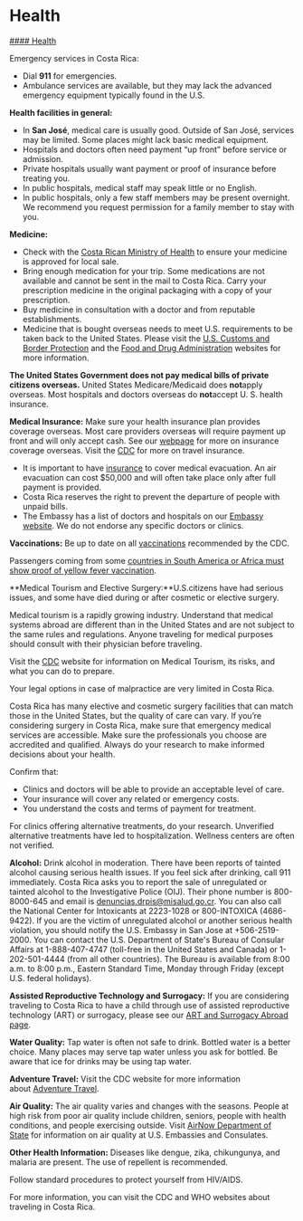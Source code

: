 # Health

[#### Health](javascript:void(0); "Health")

Emergency services in Costa Rica:

* Dial **911** for emergencies.
* Ambulance services are available, but they may lack the advanced emergency equipment typically found in the U.S.

**Health facilities in general:**

* In **San José**, medical care is usually good. Outside of San José, services may be limited. Some places might lack basic medical equipment.
* Hospitals and doctors often need payment “up front” before service or admission.
* Private hospitals usually want payment or proof of insurance before treating you.
* In public hospitals, medical staff may speak little or no English.
* In public hospitals, only a few staff members may be present overnight. We recommend you request permission for a family member to stay with you.

**Medicine:**

* Check with the [Costa Rican Ministry of Health](https://mcas-proxyweb.mcas.ms/certificate-checker?login=false&originalUrl=https%3A%2F%2Fwww.ministeriodesalud.go.cr.mcas.ms%2F%3FMcasTsid%3D20892&McasCSRF=c0faf6210156a766d6d56a468090eadbf7ff14e9134b92c8bb1ab41cbd1c7567) to ensure your medicine is approved for local sale.
* Bring enough medication for your trip. Some medications are not available and cannot be sent in the mail to Costa Rica. Carry your prescription medicine in the original packaging with a copy of your prescription.
* Buy medicine in consultation with a doctor and from reputable establishments.
* Medicine that is bought overseas needs to meet U.S. requirements to be taken back to the United States. Please visit the [U.S. Customs and Border Protection](https://mcas-proxyweb.mcas.ms/certificate-checker?login=false&originalUrl=https%3A%2F%2Fwww.help.cbp.gov.mcas.ms%2Fs%2Farticle%2FArticle-1444%3Flanguage%3Den_US%26McasTsid%3D20892%23%3A~%3Atext%3DA%2520rule%2520of%2520thumb%253A%2520Bring%2Cwhile%2520visiting%2520the%2520United%2520States.&McasCSRF=c0faf6210156a766d6d56a468090eadbf7ff14e9134b92c8bb1ab41cbd1c7567) and the [Food and Drug Administration](https://mcas-proxyweb.mcas.ms/certificate-checker?login=false&originalUrl=https%3A%2F%2Fwww.fda.gov.mcas.ms%2Fconsumers%2Fconsumer-updates%2F5-tips-traveling-us-medications%3FMcasTsid%3D20892%23%3A~%3Atext%3DA%2520rule%2520of%2520thumb%253A%2520Bring%2Cwhile%2520visiting%2520the%2520United%2520States.&McasCSRF=c0faf6210156a766d6d56a468090eadbf7ff14e9134b92c8bb1ab41cbd1c7567) websites for more information.

**The United States Government does not pay medical bills of private citizens overseas.** United States Medicare/Medicaid does **not**apply overseas. Most hospitals and doctors overseas do **not**accept U. S. health insurance.

**Medical Insurance:** Make sure your health insurance plan provides coverage overseas. Most care providers overseas will require payment up front and will only accept cash. See our [webpage](https://mcas-proxyweb.mcas.ms/certificate-checker?login=false&originalUrl=https%3A%2F%2Ftravel.state.gov.mcas.ms%2Fcontent%2Ftravel%2Fen%2Finternational-travel%2Fbefore-you-go%2Fyour-health-abroad%2FInsurance_Coverage_Overseas.html%3FMcasTsid%3D20892&McasCSRF=c0faf6210156a766d6d56a468090eadbf7ff14e9134b92c8bb1ab41cbd1c7567) for more on insurance coverage overseas. Visit the [CDC](https://mcas-proxyweb.mcas.ms/certificate-checker?login=false&originalUrl=https%3A%2F%2Fwwwnc.cdc.gov.mcas.ms%2Ftravel%2Fpage%2Finsurance%3FMcasTsid%3D20892&McasCSRF=c0faf6210156a766d6d56a468090eadbf7ff14e9134b92c8bb1ab41cbd1c7567) for more on travel insurance.

* It is important to have [insurance](https://travel.state.gov/content/travel/en/international-travel/before-you-go/your-health-abroad/Insurance_Coverage_Overseas.html) to cover medical evacuation. An air evacuation can cost $50,000 and will often take place only after full payment is provided.
* Costa Rica reserves the right to prevent the departure of people with unpaid bills.
* The Embassy has a list of doctors and hospitals on our [Embassy website](https://cr.usembassy.gov/services/medical-assistance/). We do not endorse any specific doctors or clinics.

**Vaccinations:** Be up to date on all [vaccinations](https://mcas-proxyweb.mcas.ms/certificate-checker?login=false&originalUrl=http%3A%2F%2Fwwwnc.cdc.gov.mcas.ms%2Ftravel%2Fpage%2Fvaccinations.htm%3FMcasTsid%3D20892&McasCSRF=c0faf6210156a766d6d56a468090eadbf7ff14e9134b92c8bb1ab41cbd1c7567) recommended by the CDC.

Passengers coming from some [countries in South America or Africa must show proof of yellow fever vaccination](https://mcas-proxyweb.mcas.ms/certificate-checker?login=false&originalUrl=http%3A%2F%2Fwww.costarica-embassy.org.mcas.ms%2Findex.php%3Fq%3Dnode%2F109%26McasTsid%3D20892%236&McasCSRF=c0faf6210156a766d6d56a468090eadbf7ff14e9134b92c8bb1ab41cbd1c7567).

**Medical Tourism and Elective Surgery:**U.S.citizens have had serious issues, and some have died during or after cosmetic or elective surgery.

Medical tourism is a rapidly growing industry. Understand that medical systems abroad are different than in the United States and are not subject to the same rules and regulations. Anyone traveling for medical purposes should consult with their physician before traveling.

Visit the [CDC](https://mcas-proxyweb.mcas.ms/certificate-checker?login=false&originalUrl=https%3A%2F%2Fwwwnc.cdc.gov.mcas.ms%2Ftravel%2Fpage%2Fmedical-tourism%3FMcasTsid%3D20892&McasCSRF=c0faf6210156a766d6d56a468090eadbf7ff14e9134b92c8bb1ab41cbd1c7567) website for information on Medical Tourism, its risks, and what you can do to prepare.

Your legal options in case of malpractice are very limited in Costa Rica.

Costa Rica has many elective and cosmetic surgery facilities that can match those in the United States, but the quality of care can vary. If you’re considering surgery in Costa Rica, make sure that emergency medical services are accessible. Make sure the professionals you choose are accredited and qualified. Always do your research to make informed decisions about your health.

Confirm that:

* Clinics and doctors will be able to provide an acceptable level of care.
* Your insurance will cover any related or emergency costs.
* You understand the costs and terms of payment for treatment.

For clinics offering alternative treatments, do your research. Unverified alternative treatments have led to hospitalization. Wellness centers are often not verified.

**Alcohol:** Drink alcohol in moderation. There have been reports of tainted alcohol causing serious health issues. If you feel sick after drinking, call 911 immediately. Costa Rica asks you to report the sale of unregulated or tainted alcohol to the Investigative Police (OIJ). Their phone number is 800-8000-645 and email is [denuncias.drpis@misalud.go.cr](mailto:denuncias.drpis@misalud.go.cr). You can also call the National Center for Intoxicants at 2223-1028 or 800-INTOXICA (4686-9422). If you are the victim of unregulated alcohol or another serious health violation, you should notify the U.S. Embassy in San Jose at +506-2519-2000. You can contact the U.S. Department of State's Bureau of Consular Affairs at 1-888-407-4747 (toll-free in the United States and Canada) or 1-202-501-4444 (from all other countries). The Bureau is available from 8:00 a.m. to 8:00 p.m., Eastern Standard Time, Monday through Friday (except U.S. federal holidays).

**Assisted Reproductive Technology and Surrogacy:** If you are considering traveling to Costa Rica to have a child through use of assisted reproductive technology (ART) or surrogacy, please see our [ART and Surrogacy Abroad page](https://travel.state.gov/content/travel/en/legal/travel-legal-considerations/us-citizenship/Assisted-Reproductive-Technology-ART-Surrogacy-Abroad.html).

**Water Quality:** Tap water is often not safe to drink. Bottled water is a better choice. Many places may serve tap water unless you ask for bottled. Be aware that ice for drinks may be using tap water.

**Adventure Travel:** Visit the CDC website for more information about [Adventure Travel](https://mcas-proxyweb.mcas.ms/certificate-checker?login=false&originalUrl=https%3A%2F%2Fwwwnc.cdc.gov.mcas.ms%2Ftravel%2Fpage%2Fadventure%3FMcasTsid%3D20892&McasCSRF=c0faf6210156a766d6d56a468090eadbf7ff14e9134b92c8bb1ab41cbd1c7567).

**Air Quality:** The air quality varies and changes with the seasons. People at high risk from poor air quality include children, seniors, people with health conditions, and people exercising outside. Visit [AirNow Department of State](https://mcas-proxyweb.mcas.ms/certificate-checker?login=false&originalUrl=https%3A%2F%2Fwww.airnow.gov.mcas.ms%2Findex.cfm%3Faction%3Dairnow.global_summary%26McasTsid%3D20892&McasCSRF=c0faf6210156a766d6d56a468090eadbf7ff14e9134b92c8bb1ab41cbd1c7567) for information on air quality at U.S. Embassies and Consulates.

**Other Health Information:** Diseases like dengue, zika, chikungunya, and malaria are present. The use of repellent is recommended.

Follow standard procedures to protect yourself from HIV/AIDS.

For more information, you can visit the CDC and WHO websites about traveling in Costa Rica.